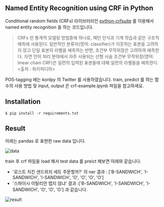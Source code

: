 ## Named Entity Recognition using CRF in Python
Conditional random fields (CRFs) 라이브러리인 [python-crfsuite](http://python-crfsuite.readthedocs.io/en/latest/index.html) 를 이용해서 named entity recognition 을 하는 코드입니다.


> CRFs 란 통계적 모델링 방법중에 하나로, 패턴 인식과 기계 학습과 같은 구조적 예측에 사용된다. 일반적인 분류자(영어: classifier)가 이웃하는 표본을 고려하지 않고 단일 표본의 라벨을 예측하는 반면, 조건부 무작위장은 고려하여 예측한다. 자연 언어 처리 분야에서 자주 사용되는 선형 사슬 조건부 무작위장(영어: linear chain CRF)은 일련의 입력된 표본들에 대해 일련의 라벨들을 예측한다.
<출처 : 위키피디아>


POS-tagging 에는 konlpy 의 Twitter 를 사용하였습니다.
train, predict 를 하는 함수의 사용 방법 및 input, output 은 crf-example.ipynb 파일을 참고하세요.



## Installation
`$ pip install -r requirements.txt`



## Result
아래는 pandas 로 표현한 raw data 입니다.

![data](https://i.imgur.com/H7mToDE.png)


train 후 crf 파일을 load 해서 test data 를 preict 해보면 아래와 같습니다.

- '로스트 치킨 샌드위치 세트 주문할까?' 의 ner 결과 : ['B-SANDWICH', 'I-SANDWICH', 'I-SANDWICH', 'O', 'O', 'O', 'O']
- '스파이시 이탈리안 맵지 않냐' 결과 :['B-SANDWICH', 'I-SANDWICH', 'I-SANDWICH', 'O', 'O', 'O'] 과 같습니다.

![result](https://i.imgur.com/X3ObXad.png)

